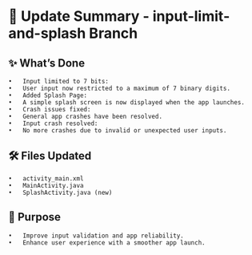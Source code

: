 # 📄 Update Summary - input-limit-and-splash Branch

## ✨ What’s Done
	•	Input limited to 7 bits:
	•	User input now restricted to a maximum of 7 binary digits.
	•	Added Splash Page:
	•	A simple splash screen is now displayed when the app launches.
	•	Crash issues fixed:
	•	General app crashes have been resolved.
	•	Input crash resolved:
	•	No more crashes due to invalid or unexpected user inputs.

## 🛠️ Files Updated
	•	activity_main.xml
	•	MainActivity.java
	•	SplashActivity.java (new)

## 🎯 Purpose
	•	Improve input validation and app reliability.
	•	Enhance user experience with a smoother app launch.
